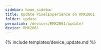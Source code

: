 ```yaml
---
sidebar: home_sidebar
title: Update PixelExperience on RMX2061
folder: update
permalink: /devices/RMX2061/update/
device: RMX2061
---
```

{% include templates/device_update.md %}
